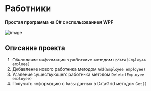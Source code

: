 # Работники
#### Простая программа на C# с использованием WPF
![image](https://user-images.githubusercontent.com/81260338/204373059-d9d2ee55-1afd-4202-8191-ab63ac9c36a4.png)
## Описание проекта

1. Обновление информации о работнике методом `Update(Employee emploee)`
2. Добавление нового работника методом `Add(Employee employee)`
3. Удаление существующего работника методом `Delete(Employee employee)`
4. Получить информацию с базы данных в DataGrid методом `Get()`

